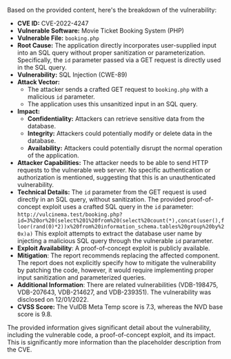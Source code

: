 Based on the provided content, here's the breakdown of the vulnerability:

*   **CVE ID:** CVE-2022-4247
*   **Vulnerable Software:** Movie Ticket Booking System (PHP)
*   **Vulnerable File:** `booking.php`
*   **Root Cause:** The application directly incorporates user-supplied input into an SQL query without proper sanitization or parameterization. Specifically, the `id` parameter passed via a GET request is directly used in the SQL query.
*   **Vulnerability:** SQL Injection (CWE-89)
*   **Attack Vector:**
    *   The attacker sends a crafted GET request to `booking.php` with a malicious `id` parameter.
    *   The application uses this unsanitized input in an SQL query.
*   **Impact:**
    *   **Confidentiality:** Attackers can retrieve sensitive data from the database.
    *   **Integrity:** Attackers could potentially modify or delete data in the database.
    *   **Availability:** Attackers could potentially disrupt the normal operation of the application.
*   **Attacker Capabilities:** The attacker needs to be able to send HTTP requests to the vulnerable web server. No specific authentication or authorization is mentioned, suggesting that this is an unauthenticated vulnerability.
*   **Technical Details:** The `id` parameter from the GET request is used directly in an SQL query, without sanitization. The provided proof-of-concept exploit uses a crafted SQL query in the `id` parameter:
    `http://vulcinema.test/booking.php?id=3%20or%20(select%201%20from%20(select%20count(*),concat(user(),floor(rand(0)*2))x%20from%20information_schema.tables%20group%20by%20x)a)`
This exploit attempts to extract the database user name by injecting a malicious SQL query through the vulnerable `id` parameter.
*   **Exploit Availability**: A proof-of-concept exploit is publicly available.
*   **Mitigation**: The report recommends replacing the affected component. The report does not explicitly specify how to mitigate the vulnerability by patching the code, however, it would require implementing proper input sanitization and parameterized queries.
*   **Additional Information**: There are related vulnerabilities (VDB-198475, VDB-207643, VDB-214627, and VDB-239351). The vulnerability was disclosed on 12/01/2022.
*   **CVSS Score:** The VulDB Meta Temp score is 7.3, whereas the NVD base score is 9.8.

The provided information gives significant detail about the vulnerability, including the vulnerable code, a proof-of-concept exploit, and its impact. This is significantly more information than the placeholder description from the CVE.